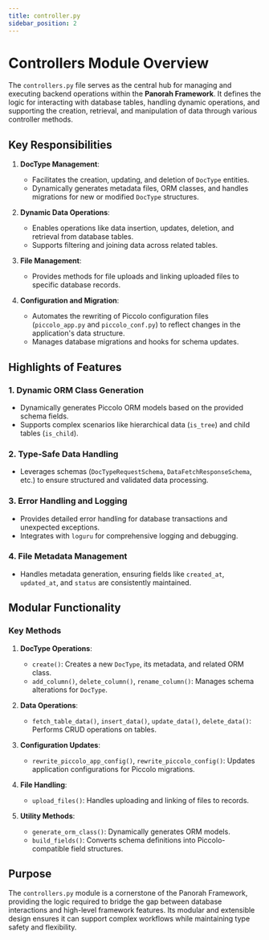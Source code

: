 ```yaml
---
title: controller.py
sidebar_position: 2
---
```


# Controllers Module Overview

The `controllers.py` file serves as the central hub for managing and executing backend operations within the **Panorah Framework**. It defines the logic for interacting with database tables, handling dynamic operations, and supporting the creation, retrieval, and manipulation of data through various controller methods.



## Key Responsibilities

1. **DocType Management**:
   - Facilitates the creation, updating, and deletion of `DocType` entities.
   - Dynamically generates metadata files, ORM classes, and handles migrations for new or modified `DocType` structures.

2. **Dynamic Data Operations**:
   - Enables operations like data insertion, updates, deletion, and retrieval from database tables.
   - Supports filtering and joining data across related tables.

3. **File Management**:
   - Provides methods for file uploads and linking uploaded files to specific database records.

4. **Configuration and Migration**:
   - Automates the rewriting of Piccolo configuration files (`piccolo_app.py` and `piccolo_conf.py`) to reflect changes in the application's data structure.
   - Manages database migrations and hooks for schema updates.



## Highlights of Features

### 1. **Dynamic ORM Class Generation**
- Dynamically generates Piccolo ORM models based on the provided schema fields.
- Supports complex scenarios like hierarchical data (`is_tree`) and child tables (`is_child`).

### 2. **Type-Safe Data Handling**
- Leverages schemas (`DocTypeRequestSchema`, `DataFetchResponseSchema`, etc.) to ensure structured and validated data processing.

### 3. **Error Handling and Logging**
- Provides detailed error handling for database transactions and unexpected exceptions.
- Integrates with `loguru` for comprehensive logging and debugging.

### 4. **File Metadata Management**
- Handles metadata generation, ensuring fields like `created_at`, `updated_at`, and `status` are consistently maintained.


## Modular Functionality

### **Key Methods**
1. **DocType Operations**:
   - `create()`: Creates a new `DocType`, its metadata, and related ORM class.
   - `add_column()`, `delete_column()`, `rename_column()`: Manages schema alterations for `DocType`.

2. **Data Operations**:
   - `fetch_table_data()`, `insert_data()`, `update_data()`, `delete_data()`: Performs CRUD operations on tables.

3. **Configuration Updates**:
   - `rewrite_piccolo_app_config()`, `rewrite_piccolo_config()`: Updates application configurations for Piccolo migrations.

4. **File Handling**:
   - `upload_files()`: Handles uploading and linking of files to records.

5. **Utility Methods**:
   - `generate_orm_class()`: Dynamically generates ORM models.
   - `build_fields()`: Converts schema definitions into Piccolo-compatible field structures.



## Purpose

The `controllers.py` module is a cornerstone of the Panorah Framework, providing the logic required to bridge the gap between database interactions and high-level framework features. Its modular and extensible design ensures it can support complex workflows while maintaining type safety and flexibility.

